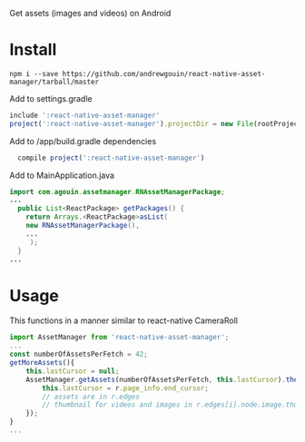 Get assets (images and videos) on Android

# Install
```
npm i --save https://github.com/andrewgouin/react-native-asset-manager/tarball/master
```

Add to settings.gradle
```javascript
include ':react-native-asset-manager'
project(':react-native-asset-manager').projectDir = new File(rootProject.projectDir, 	'../node_modules/react-native-asset-manager/android')
```

Add to /app/build.gradle dependencies
```javascript
  compile project(':react-native-asset-manager')
```

Add to MainApplication.java
```java
import com.agouin.assetmanager.RNAssetManagerPackage;
...
  public List<ReactPackage> getPackages() {
    return Arrays.<ReactPackage>asList(
    new RNAssetManagerPackage(),
    ...
     );
  }
...
```

# Usage
This functions in a manner similar to react-native CameraRoll
```javascript
import AssetManager from 'react-native-asset-manager';
...
const numberOfAssetsPerFetch = 42;
getMoreAssets(){
    this.lastCursor = null;
    AssetManager.getAssets(numberOfAssetsPerFetch, this.lastCursor).then((r)=>{
        this.lastCursor = r.page_info.end_cursor;
        // assets are in r.edges
        // thumbnail for videos and images in r.edges[i].node.image.thumb
    });
}
...
```
